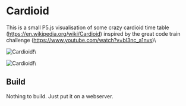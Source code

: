 # Cardioid
This is a small P5.js visualisation of some crazy cardioid time table (https://en.wikipedia.org/wiki/Cardioid) inspired by the great code train challenge (https://www.youtube.com/watch?v=bl3nc_a1nvs)\

![Cardioid!](Cardiot.gif)\

![Cardioid!](Cardiot.png)\

## Build
Nothing to build. Just put it on a webserver.

